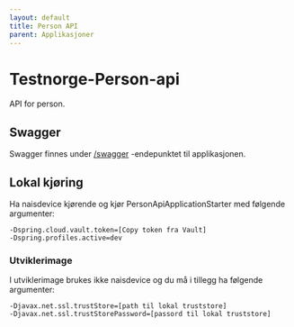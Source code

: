 ```yaml
---
layout: default
title: Person API
parent: Applikasjoner
---
```


# Testnorge-Person-api
API for person.

## Swagger
Swagger finnes under [/swagger](https://testnorge-person-api.nais.preprod.local/swagger) -endepunktet til applikasjonen.
 
## Lokal kjøring
Ha naisdevice kjørende og kjør PersonApiApplicationStarter med følgende argumenter:
```
-Dspring.cloud.vault.token=[Copy token fra Vault]
-Dspring.profiles.active=dev
```

### Utviklerimage
I utviklerimage brukes ikke naisdevice og du må i tillegg ha følgende argumenter:
```
-Djavax.net.ssl.trustStore=[path til lokal truststore]
-Djavax.net.ssl.trustStorePassword=[passord til lokal truststore]
```
